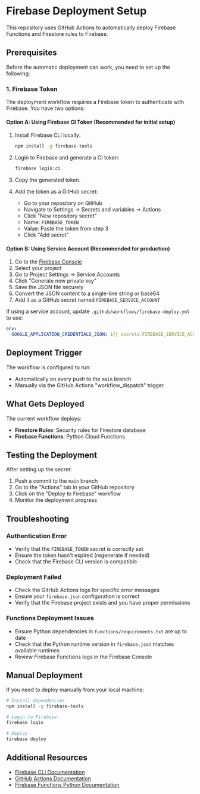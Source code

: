 # Firebase Deployment Setup

This repository uses GitHub Actions to automatically deploy Firebase Functions and Firestore rules to Firebase.

## Prerequisites

Before the automatic deployment can work, you need to set up the following:

### 1. Firebase Token

The deployment workflow requires a Firebase token to authenticate with Firebase. You have two options:

#### Option A: Using Firebase CI Token (Recommended for initial setup)

1. Install Firebase CLI locally:
   ```bash
   npm install -g firebase-tools
   ```

2. Login to Firebase and generate a CI token:
   ```bash
   firebase login:ci
   ```

3. Copy the generated token.

4. Add the token as a GitHub secret:
   - Go to your repository on GitHub
   - Navigate to Settings → Secrets and variables → Actions
   - Click "New repository secret"
   - Name: `FIREBASE_TOKEN`
   - Value: Paste the token from step 3
   - Click "Add secret"

#### Option B: Using Service Account (Recommended for production)

1. Go to the [Firebase Console](https://console.firebase.google.com/)
2. Select your project
3. Go to Project Settings → Service Accounts
4. Click "Generate new private key"
5. Save the JSON file securely
6. Convert the JSON content to a single-line string or base64
7. Add it as a GitHub secret named `FIREBASE_SERVICE_ACCOUNT`

If using a service account, update `.github/workflows/firebase-deploy.yml` to use:
```yaml
env:
  GOOGLE_APPLICATION_CREDENTIALS_JSON: ${{ secrets.FIREBASE_SERVICE_ACCOUNT }}
```

## Deployment Trigger

The workflow is configured to run:
- Automatically on every push to the `main` branch
- Manually via the GitHub Actions "workflow_dispatch" trigger

## What Gets Deployed

The current workflow deploys:
- **Firestore Rules**: Security rules for Firestore database
- **Firebase Functions**: Python Cloud Functions

## Testing the Deployment

After setting up the secret:
1. Push a commit to the `main` branch
2. Go to the "Actions" tab in your GitHub repository
3. Click on the "Deploy to Firebase" workflow
4. Monitor the deployment progress

## Troubleshooting

### Authentication Error
- Verify that the `FIREBASE_TOKEN` secret is correctly set
- Ensure the token hasn't expired (regenerate if needed)
- Check that the Firebase CLI version is compatible

### Deployment Failed
- Check the GitHub Actions logs for specific error messages
- Ensure your `firebase.json` configuration is correct
- Verify that the Firebase project exists and you have proper permissions

### Functions Deployment Issues
- Ensure Python dependencies in `functions/requirements.txt` are up to date
- Check that the Python runtime version in `firebase.json` matches available runtimes
- Review Firebase Functions logs in the Firebase Console

## Manual Deployment

If you need to deploy manually from your local machine:

```bash
# Install dependencies
npm install -g firebase-tools

# Login to Firebase
firebase login

# Deploy
firebase deploy
```

## Additional Resources

- [Firebase CLI Documentation](https://firebase.google.com/docs/cli)
- [GitHub Actions Documentation](https://docs.github.com/en/actions)
- [Firebase Functions Python Documentation](https://firebase.google.com/docs/functions/beta)
